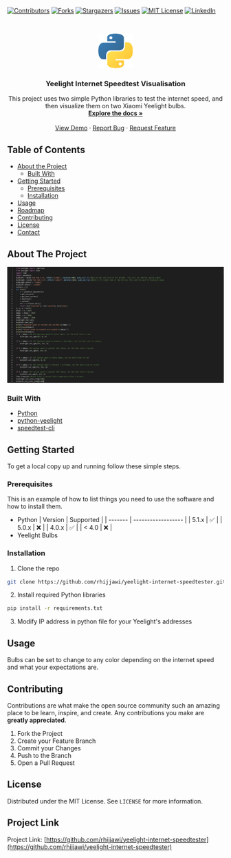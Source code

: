 <!--
*** Thanks for checking out this README Template. If you have a suggestion that would
*** make this better, please fork the repo and create a pull request or simply open
*** an issue with the tag "enhancement".
*** Thanks again! Now go create something AMAZING! :D
***
***
***
*** To avoid retyping too much info. Do a search and replace for the following:
*** rhijjawi, yeelight-internet-speedtester, twitter_handle, ramzihijjawi@gmail.com
-->





<!-- PROJECT SHIELDS -->
<!--
*** I'm using markdown "reference style" links for readability.
*** Reference links are enclosed in brackets [ ] instead of parentheses ( ).
*** See the bottom of this document for the declaration of the reference variables
*** for contributors-url, forks-url, etc. This is an optional, concise syntax you may use.
*** https://www.markdownguide.org/basic-syntax/#reference-style-links
-->
[![Contributors][contributors-shield]][contributors-url]
[![Forks][forks-shield]][forks-url]
[![Stargazers][stars-shield]][stars-url]
[![Issues][issues-shield]][issues-url]
[![MIT License][license-shield]][license-url]
[![LinkedIn][linkedin-shield]][linkedin-url]



<!-- PROJECT LOGO -->
<br />
<p align="center">
  <a href="https://github.com/rhijjawi/yeelight-internet-speedtester">
    <img src="download.png" alt="Logo" width="80" height="80">
  </a>

  <h3 align="center">Yeelight Internet Speedtest Visualisation</h3>

  <p align="center">
    This project uses two simple Python libraries to test the internet speed, and then visualize them on two Xiaomi Yeelight bulbs.
    <br />
    <a href="https://github.com/rhijjawi/yeelight-internet-speedtester"><strong>Explore the docs »</strong></a>
    <br />
    <br />
    <a href="https://github.com/rhijjawi/yeelight-internet-speedtester">View Demo</a>
    ·
    <a href="https://github.com/rhijjawi/yeelight-internet-speedtester/issues">Report Bug</a>
    ·
    <a href="https://github.com/rhijjawi/yeelight-internet-speedtester/issues">Request Feature</a>
  </p>
</p>



<!-- TABLE OF CONTENTS -->
## Table of Contents

* [About the Project](#about-the-project)
  * [Built With](#built-with)
* [Getting Started](#getting-started)
  * [Prerequisites](#prerequisites)
  * [Installation](#installation)
* [Usage](#usage)
* [Roadmap](#roadmap)
* [Contributing](#contributing)
* [License](#license)
* [Contact](#contact)




<!-- ABOUT THE PROJECT -->
## About The Project

[![Product Name Screen Shot][product-screenshot]](https://example.com)

### Built With
* [Python](https://python.org)
* [python-yeelight](https://yeelight.readthedocs.io/en/latest/)
* [speedtest-cli](https://github.com/sivel/speedtest-cli)



<!-- GETTING STARTED -->
## Getting Started

To get a local copy up and running follow these simple steps.

### Prerequisites

This is an example of how to list things you need to use the software and how to install them.
* Python
| Version | Supported          |
| ------- | ------------------ |
| 5.1.x   | :white_check_mark: |
| 5.0.x   | :x:                |
| 4.0.x   | :white_check_mark: |
| < 4.0   | :x:                |
* Yeelight Bulbs


### Installation

1. Clone the repo
```sh
git clone https://github.com/rhijjawi/yeelight-internet-speedtester.git
```
2. Install required Python libraries
```sh
pip install -r requirements.txt
```
3. Modify IP address in python file for your Yeelight's addresses



<!-- USAGE EXAMPLES -->
## Usage

Bulbs can be set to change to any color depending on the internet speed and what your expectations are.



<!-- CONTRIBUTING -->
## Contributing

Contributions are what make the open source community such an amazing place to be learn, inspire, and create. Any contributions you make are **greatly appreciated**.

1. Fork the Project
2. Create your Feature Branch
3. Commit your Changes
4. Push to the Branch
5. Open a Pull Request



<!-- LICENSE -->
## License

Distributed under the MIT License. See `LICENSE` for more information.



<!-- CONTACT -->
## Project Link
Project Link: [https://github.com/rhijjawi/yeelight-internet-speedtester](https://github.com/rhijjawi/yeelight-internet-speedtester)



<!-- MARKDOWN LINKS & IMAGES -->
<!-- https://www.markdownguide.org/basic-syntax/#reference-style-links -->
[contributors-shield]: https://img.shields.io/github/contributors/rhijjawi/yeelight-internet-speedtester.svg?style=flat-square
[contributors-url]: https://github.com/rhijjawi/yeelight-internet-speedtester/graphs/contributors
[forks-shield]: https://img.shields.io/github/forks/rhijjawi/yeelight-internet-speedtester.svg?style=flat-square
[forks-url]: https://github.com/rhijjawi/yeelight-internet-speedtester/network/members
[stars-shield]: https://img.shields.io/github/stars/rhijjawi/yeelight-internet-speedtester.svg?style=flat-square
[stars-url]: https://github.com/rhijjawi/yeelight-internet-speedtester/stargazers
[issues-shield]: https://img.shields.io/github/issues/rhijjawi/yeelight-internet-speedtester.svg?style=flat-square
[issues-url]: https://github.com/rhijjawi/yeelight-internet-speedtester/issues
[license-shield]: https://img.shields.io/github/license/rhijjawi/yeelight-internet-speedtester.svg?style=flat-square
[license-url]: https://github.com/rhijjawi/yeelight-internet-speedtester/blob/master/LICENSE.txt
[linkedin-shield]: https://img.shields.io/badge/-LinkedIn-black.svg?style=flat-square&logo=linkedin&colorB=555
[linkedin-url]: https://linkedin.com/in/rhijjawi
[product-screenshot]: code%20screenshot.jpg
